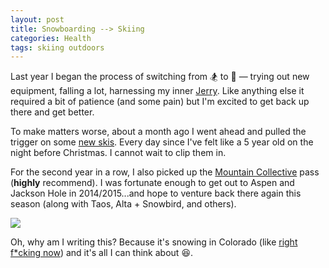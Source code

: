 ```yaml
---
layout: post
title: Snowboarding --> Skiing
categories: Health
tags: skiing outdoors
---
```

Last year I began the process of switching from :snowboarder: to :ski: &mdash; trying out new equipment, falling a lot, harnessing my inner [Jerry](http://instagram.com/jerryoftheday). Like anything else it required a bit of patience (and some pain) but I'm excited to get back up there and get better.

To make matters worse, about a month ago I went ahead and pulled the trigger on some [new skis](http://www.onthesnow.com/news/a/591096/2015-men-s-all-mountain-back-editors--choice-ski--blizzard-bonafide). Every day since I've felt like a 5 year old on the night before Christmas. I cannot wait to clip them in.

For the second year in a row, I also picked up the [Mountain Collective](http://mountaincollective.com) pass (**highly** recommend). I was fortunate enough to get out to Aspen and Jackson Hole in 2014/2015...and hope to venture back there again this season (along with Taos, Alta + Snowbird, and others).

<img src="http://i.imgur.com/zpZL6bN.gif" class="mx-auto" />

Oh, why am I writing this? Because it's snowing in Colorado (like [right f*cking now](http://arapahoebasin.com/ABasin/snow-conditions/web-cams.aspx)) and it's all I can think about :satisfied:.